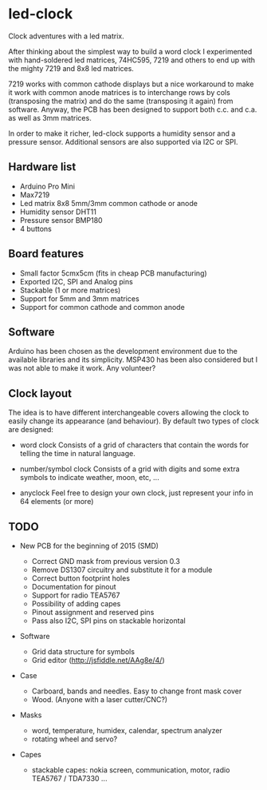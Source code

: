 led-clock
=========

Clock adventures with a led matrix.

After thinking about the simplest way to build a word clock I experimented with hand-soldered led matrices, 74HC595, 7219 and others to end up with the mighty 7219 and 8x8 led matrices.

7219 works with common cathode displays but a nice workaround to make it work with common anode matrices is to interchange rows by cols (transposing the matrix) and do the same (transposing it again) from software. Anyway, the PCB has been designed to support both c.c. and c.a. as well as 3mm matrices.

In order to make it richer, led-clock supports a humidity sensor and a pressure sensor. Additional sensors are also supported via I2C or SPI.

Hardware list
-------------

  - Arduino Pro Mini
  - Max7219
  - Led matrix 8x8 5mm/3mm common cathode or anode
  - Humidity sensor DHT11
  - Pressure sensor BMP180
  - 4 buttons

Board features
--------------

  - Small factor 5cmx5cm (fits in cheap PCB manufacturing)
  - Exported I2C, SPI and Analog pins
  - Stackable (1 or more matrices)
  - Support for 5mm and 3mm matrices
  - Support for common cathode and common anode

Software
--------

  Arduino has been chosen as the development environment due to the available libraries and its simplicity. MSP430 has been also considered but I was not able to make it work. Any volunteer?

Clock layout
------------

  The idea is to have different interchangeable covers allowing the clock to easily change its appearance (and behaviour).
  By default two types of clock are designed:
  
- word clock
      Consists of a grid of characters that contain the words for telling the time in natural language.
      
- number/symbol clock
      Consists of a grid with digits and some extra symbols to indicate weather, moon, etc, ...
      
- anyclock
    Feel free to design your own clock, just represent your info in 64 elements (or more)

TODO
----

  - New PCB for the beginning of 2015 (SMD)
    - Correct GND mask from previous version 0.3
    - Remove DS1307 circuitry and substitute it for a module
    - Correct button footprint holes
	- Documentation for pinout
	- Support for radio TEA5767
	- Possibility of adding capes
    - Pinout assignment and reserved pins
	- Pass also I2C, SPI pins on stackable horizontal
	
  - Software  
    - Grid data structure for symbols    
    - Grid editor (http://jsfiddle.net/AAg8e/4/)
    
  - Case
    - Carboard, bands and needles. Easy to change front mask cover
    - Wood. (Anyone with a laser cutter/CNC?)
 
 - Masks
	- word, temperature, humidex, calendar, spectrum analyzer
	- rotating wheel and servo?
 - Capes
	- stackable capes: nokia screen, communication, motor, radio TEA5767 / TDA7330 ...
	